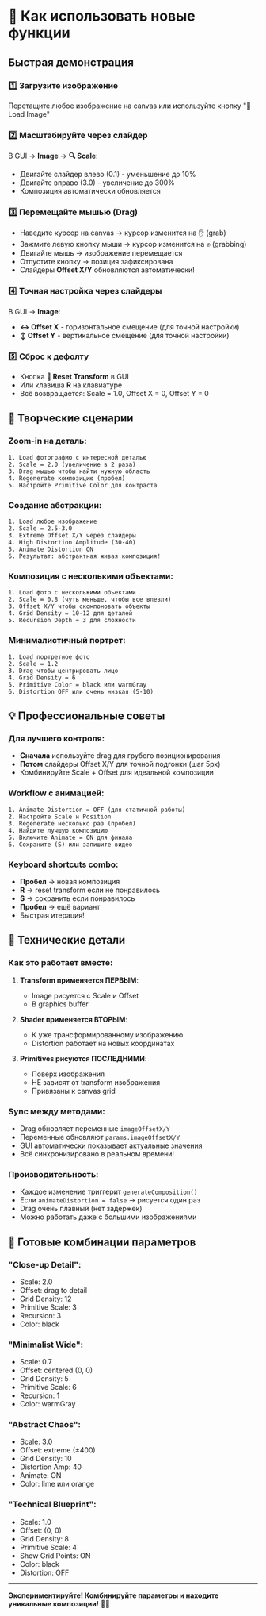 # 🎯 Как использовать новые функции

## Быстрая демонстрация

### 1️⃣ Загрузите изображение
Перетащите любое изображение на canvas или используйте кнопку "📁 Load Image"

### 2️⃣ Масштабируйте через слайдер
В GUI → **Image** → **🔍 Scale**:
- Двигайте слайдер влево (0.1) - уменьшение до 10%
- Двигайте вправо (3.0) - увеличение до 300%
- Композиция автоматически обновляется

### 3️⃣ Перемещайте мышью (Drag)
- Наведите курсор на canvas → курсор изменится на ✋ (grab)
- Зажмите левую кнопку мыши → курсор изменится на ✊ (grabbing)
- Двигайте мышь → изображение перемещается
- Отпустите кнопку → позиция зафиксирована
- Слайдеры **Offset X/Y** обновляются автоматически!

### 4️⃣ Точная настройка через слайдеры
В GUI → **Image**:
- **↔️ Offset X** - горизонтальное смещение (для точной настройки)
- **↕️ Offset Y** - вертикальное смещение (для точной настройки)

### 5️⃣ Сброс к дефолту
- Кнопка **🔄 Reset Transform** в GUI
- Или клавиша **R** на клавиатуре
- Всё возвращается: Scale = 1.0, Offset X = 0, Offset Y = 0

## 🎨 Творческие сценарии

### Zoom-in на деталь:
```
1. Load фотографию с интересной деталью
2. Scale = 2.0 (увеличение в 2 раза)
3. Drag мышью чтобы найти нужную область
4. Regenerate композицию (пробел)
5. Настройте Primitive Color для контраста
```

### Создание абстракции:
```
1. Load любое изображение
2. Scale = 2.5-3.0
3. Extreme Offset X/Y через слайдеры
4. High Distortion Amplitude (30-40)
5. Animate Distortion ON
6. Результат: абстрактная живая композиция!
```

### Композиция с несколькими объектами:
```
1. Load фото с несколькими объектами
2. Scale = 0.8 (чуть меньше, чтобы все влезли)
3. Offset X/Y чтобы скомпоновать объекты
4. Grid Density = 10-12 для деталей
5. Recursion Depth = 3 для сложности
```

### Минималистичный портрет:
```
1. Load портретное фото
2. Scale = 1.2
3. Drag чтобы центрировать лицо
4. Grid Density = 6
5. Primitive Color = black или warmGray
6. Distortion OFF или очень низкая (5-10)
```

## 💡 Профессиональные советы

### Для лучшего контроля:
- **Сначала** используйте drag для грубого позиционирования
- **Потом** слайдеры Offset X/Y для точной подгонки (шаг 5px)
- Комбинируйте Scale + Offset для идеальной композиции

### Workflow с анимацией:
```
1. Animate Distortion = OFF (для статичной работы)
2. Настройте Scale и Position
3. Regenerate несколько раз (пробел)
4. Найдите лучшую композицию
5. Включите Animate = ON для финала
6. Сохраните (S) или запишите видео
```

### Keyboard shortcuts combo:
- **Пробел** → новая композиция
- **R** → reset transform если не понравилось
- **S** → сохранить если понравилось
- **Пробел** → ещё вариант
- Быстрая итерация!

## 🔧 Технические детали

### Как это работает вместе:

1. **Transform применяется ПЕРВЫМ**:
   - Image рисуется с Scale и Offset
   - В graphics buffer

2. **Shader применяется ВТОРЫМ**:
   - К уже трансформированному изображению
   - Distortion работает на новых координатах

3. **Primitives рисуются ПОСЛЕДНИМИ**:
   - Поверх изображения
   - НЕ зависят от transform изображения
   - Привязаны к canvas grid

### Sync между методами:
- Drag обновляет переменные `imageOffsetX/Y`
- Переменные обновляют `params.imageOffsetX/Y`
- GUI автоматически показывает актуальные значения
- Всё синхронизировано в реальном времени!

### Производительность:
- Каждое изменение триггерит `generateComposition()`
- Если `animateDistortion = false` → рисуется один раз
- Drag очень плавный (нет задержек)
- Можно работать даже с большими изображениями

## 🎯 Готовые комбинации параметров

### "Close-up Detail":
- Scale: 2.0
- Offset: drag to detail
- Grid Density: 12
- Primitive Scale: 3
- Recursion: 3
- Color: black

### "Minimalist Wide":
- Scale: 0.7
- Offset: centered (0, 0)
- Grid Density: 5
- Primitive Scale: 6
- Recursion: 1
- Color: warmGray

### "Abstract Chaos":
- Scale: 3.0
- Offset: extreme (±400)
- Grid Density: 10
- Distortion Amp: 40
- Animate: ON
- Color: lime или orange

### "Technical Blueprint":
- Scale: 1.0
- Offset: (0, 0)
- Grid Density: 8
- Primitive Scale: 4
- Show Grid Points: ON
- Color: black
- Distortion: OFF

---

**Экспериментируйте! Комбинируйте параметры и находите уникальные композиции!** 🎨✨
